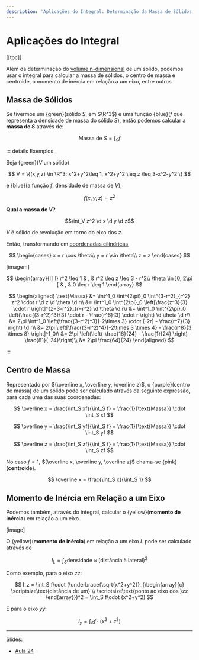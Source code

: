 ```yaml
---
description: 'Aplicações do Integral: Determinação da Massa de Sólidos, Centro de Massa e Centroide, e Momento de Inércia em Relação a um Eixo'
---
```


# Aplicações do Integral

[[toc]]

Além da determinação do [volume n-dimensional](./0008-integracao.html#volume-n-dimensional-de-um-conjunto-a) de um sólido,
podemos usar o integral para calcular a massa de sólidos, o centro de massa e centroide,
o momento de inércia em relação a um eixo, entre outros.

## Massa de Sólidos

Se tivermos um {green}(sólido $S$, em $\R^3$) e uma função {blue}($f$ que representa a densidade de massa do sólido $S$),
então podemos calcular a **massa de $S$** através de:

$$
\text{Massa de }S = \int_S f
$$

::: details Exemplos

Seja {green}($V$ um sólido)

$$
V = \{(x,y,z) \in \R^3: x^2+y^2\leq 1, x^2+y^2 \leq z \leq 3-x^2-y^2 \}
$$

e {blue}(a função $f$, densidade de massa de $V$),

$$f(x,y,z) = z^2$$

**Qual a massa de $V$?**

$$\int_V z^2 \d x \d y \d z$$

$V$ é sólido de revolução em torno do eixo dos $z$.

Então, transformando em [coordenadas cilíndricas](./0010-integracao-mudanca-var.html#coordenadas-cilindricas),

$$
\begin{cases}
x = r \cos \theta\\
y = r \sin \theta\\
z = z
\end{cases}
$$

[imagem]

$$
\begin{array}{l l l}
r^2 \leq 1 & , & r^2 \leq z \leq 3 - r^2\\
\theta \in ]0, 2\pi [ & , & 0 \leq r \leq 1
\end{array}
$$

$$
\begin{aligned}
\text{Massa} &= \int^1_0 \int^{2\pi}_0 \int^{3-r^2}_{r^2} z^2 \cdot r \d z \d \theta \d r\\
&= \int^1_0 \int^{2\pi}_0 \left[\frac{z^3}{3} \cdot r \right]^{z=3-r^2}_{r=r^2} \d \theta \d r\\
&= \int^1_0 \int^{2\pi}_0 \left(\frac{(3-r^2)^3}{3} \cdot r - \frac{r^6}{3} \cdot r \right) \d \theta \d r\\
&= 2\pi \int^1_0 \left(\frac{(3-r^2)^3}{-2\times 3} \cdot (-2r) - \frac{r^7}{3} \right) \d r\\
&= 2\pi \left[\frac{(3-r^2)^4}{-2\times 3 \times 4} - \frac{r^8}{3 \times 8} \right]^1_0\\
&= 2\pi \left(\left(-\frac{16}{24} - \frac{1}{24} \right) - \frac{81}{-24}\right)\\
&= 2\pi \frac{64}{24}
\end{aligned}
$$

:::

## Centro de Massa

Representado por $(\overline x, \overline y, \overline z)$, o {purple}(centro de massa) de um sólido
pode ser calculado através da seguinte expressão, para cada uma das suas coordenadas:

$$
\overline x = \frac{\int_S xf}{\int_S f} = \frac{1}{\text{Massa}} \cdot \int_S xf
$$

$$
\overline y = \frac{\int_S yf}{\int_S f} = \frac{1}{\text{Massa}} \cdot \int_S yf
$$

$$
\overline z = \frac{\int_S zf}{\int_S f} = \frac{1}{\text{Massa}} \cdot \int_S zf
$$

No caso $f=1$, $(\overline x, \overline y, \overline z)$ chama-se {pink}(**centroide**).

$$
\overline x = \frac{\int_S x}{\int_S 1}
$$

## Momento de Inércia em Relação a um Eixo

Podemos também, através do integral, calcular o {yellow}(**momento de inércia**) em relação a um eixo.

[image]

O {yellow}(**momento de inércia**) em relação a um eixo $L$ pode ser calculado através de

$$
I_L = \int_S \text{densidade} \times (\text{distância à lateral})^2
$$

Como exemplo, para o eixo $zz$:

$$
I_z = \int_S f\cdot (\underbrace{\sqrt{x^2+y^2}}_{\begin{array}{c}
\scriptsize\text{distância de um} \\
\scriptsize\text{ponto ao eixo dos }zz
\end{array}})^2 = \int_S f\cdot (x^2+y^2)
$$

E para o eixo $yy$:

$$
I_y = \int_S f\cdot (x^2+z^2)
$$

---

Slides:

- [Aula 24](https://drive.google.com/file/d/1nge8TWV-8fdiAe2QM2B93AxMl4zdoBgi/view?usp=sharing)
